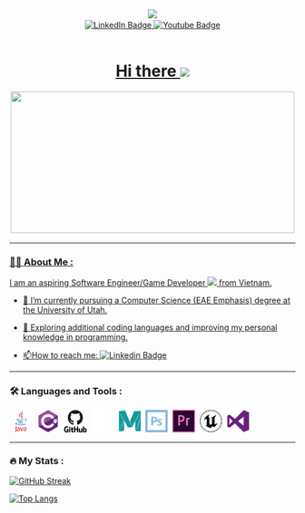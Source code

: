 <div id="header" align="center">
  <img src="https://media.giphy.com/media/gjrYDwbjnK8x36xZIO/giphy.gif" width="100"/>
  
  <div id="badges">
  <a href="www.linkedin.com/in/nhhn25">
    <img src="https://img.shields.io/badge/LinkedIn-blue?style=for-the-badge&logo=linkedin&logoColor=white" alt="LinkedIn Badge"/>
  </a>
  <a href="https://www.youtube.com/@hainamnguyenhuynh6375/playlists">
    <img src="https://img.shields.io/badge/YouTube-red?style=for-the-badge&logo=youtube&logoColor=white" alt="Youtube Badge"/>
  </div>

  <div id ="profile-views">
    <img src="https://komarev.com/ghpvc/?username=NHHN25&style=flat-square&color=blue" alt=""/>
  </div>
    
  <h1>
  Hi there
  <img src="https://media.giphy.com/media/Wj7lNjMNDxSmc/giphy.gif" width="30px"/>
</h1>
</div>
  
<div align="center">
  <img src="https://media.giphy.com/media/mTPjPA6SSXgTsnZ1Dh/giphy.gif" width="500" height="250"/>
</div>
  
 ---

### :man_technologist: About Me :
I am an aspiring Software Engineer/Game Developer <img src="https://media.giphy.com/media/WUlplcMpOCEmTGBtBW/giphy.gif" width="30"> from Vietnam.

- :telescope: I’m currently pursuing a Computer Science (EAE Emphasis) degree at the University of Utah.

- :seedling: Exploring additional coding languages and improving my personal knowledge in programming.

- :mailbox:How to reach me: [![Linkedin Badge](https://img.shields.io/badge/-NHHN25-blue?style=flat&logo=Linkedin&logoColor=white)](www.linkedin.com/in/nhhn25)
  
---

### :hammer_and_wrench: Languages and Tools :
<div>
  <img src="https://github.com/devicons/devicon/blob/master/icons/java/java-original-wordmark.svg" title="Java" alt="Java" width="40" height="40"/>&nbsp;
  <img src="https://github.com/devicons/devicon/blob/master/icons/csharp/csharp-original.svg" title="C#" alt="Csharp" width="40" height="40"/>&nbsp;
  <img src="https://github.com/devicons/devicon/blob/master/icons/github/github-original-wordmark.svg" title="Github" alt="GitHub" width="40" height="40"/>&nbsp;
  <img src="https://github.com/devicons/devicon/blob/master/icons/discordjs/discordjs-plain.svg" title="discordjs UI" alt="DiscordJS" width="40" height="40"/>&nbsp;
  <img src="https://github.com/devicons/devicon/blob/master/icons/maya/maya-plain.svg" title="Maya" alt="maya" width="40" height="40"/>&nbsp;
  <img src="https://github.com/devicons/devicon/blob/master/icons/photoshop/photoshop-line.svg" title="Photoshop" alt="PS " width="40" height="40"/>&nbsp;
  <img src="https://github.com/devicons/devicon/blob/master/icons/premierepro/premierepro-original.svg"  title="PremierePro" alt="Adobe Premiere Pro" width="40" height="40"/>&nbsp;
  <img src="https://github.com/devicons/devicon/blob/master/icons/unrealengine/unrealengine-original.svg" title="Unreal" alt="UR5" width="40" height="40"/>&nbsp;
  <img src="https://github.com/devicons/devicon/blob/master/icons/visualstudio/visualstudio-plain.svg" title="VS" alt="VisualStudio" width="40" height="40"/>&nbsp;
</div>
	
---

### :fire: My Stats :
[![GitHub Streak](http://github-readme-streak-stats.herokuapp.com?user=NHHN25&theme=dark&background=000000)](https://git.io/streak-stats)

[![Top Langs](https://github-readme-stats.vercel.app/api/top-langs/?username=NHHN25&layout=compact&theme=vision-friendly-dark)](https://github.com/anuraghazra/github-readme-stats)
	








  
  
